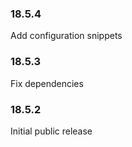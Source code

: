 ### 18.5.4

Add configuration snippets

### 18.5.3

Fix dependencies

### 18.5.2

Initial public release
